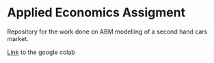 # Applied Economics Assigment

Repository for the work done on ABM modelling of a second hand cars market. 

[Link](https://colab.research.google.com/github/jsameijeiras/applied_ecomics_assigment/blob/main/Assigment_Jose.ipynb) to the google colab
